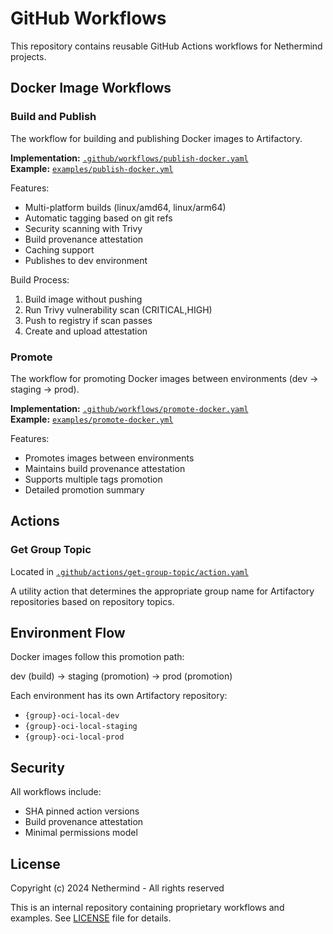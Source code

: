 # GitHub Workflows

This repository contains reusable GitHub Actions workflows for Nethermind projects.

## Docker Image Workflows

### Build and Publish

The workflow for building and publishing Docker images to Artifactory.

**Implementation:** [`.github/workflows/publish-docker.yaml`](.github/workflows/publish-docker.yaml)  
**Example:** [`examples/publish-docker.yml`](examples/publish-docker.yml)

Features:
- Multi-platform builds (linux/amd64, linux/arm64)
- Automatic tagging based on git refs
- Security scanning with Trivy
- Build provenance attestation
- Caching support
- Publishes to dev environment

Build Process:
1. Build image without pushing
2. Run Trivy vulnerability scan (CRITICAL,HIGH)
3. Push to registry if scan passes
4. Create and upload attestation

### Promote

The workflow for promoting Docker images between environments (dev → staging → prod).

**Implementation:** [`.github/workflows/promote-docker.yaml`](.github/workflows/promote-docker.yaml)  
**Example:** [`examples/promote-docker.yml`](examples/promote-docker.yml)

Features:
- Promotes images between environments
- Maintains build provenance attestation
- Supports multiple tags promotion
- Detailed promotion summary

## Actions

### Get Group Topic

Located in [`.github/actions/get-group-topic/action.yaml`](.github/actions/get-group-topic/action.yaml)

A utility action that determines the appropriate group name for Artifactory repositories based on repository topics.

## Environment Flow

Docker images follow this promotion path:

dev (build) → staging (promotion) → prod (promotion)

Each environment has its own Artifactory repository:
- `{group}-oci-local-dev`
- `{group}-oci-local-staging`
- `{group}-oci-local-prod`

## Security

All workflows include:
- SHA pinned action versions
- Build provenance attestation
- Minimal permissions model

## License

Copyright (c) 2024 Nethermind - All rights reserved

This is an internal repository containing proprietary workflows and examples.
See [LICENSE](LICENSE) file for details.